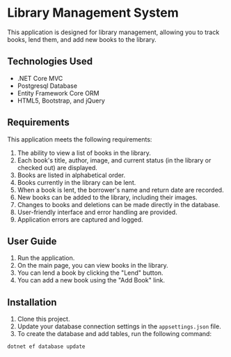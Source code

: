 ﻿# Library Management System

This application is designed for library management, allowing you to track books, lend them, and add new books to the library.

## Technologies Used

- .NET Core MVC
- Postgresql Database
- Entity Framework Core ORM
- HTML5, Bootstrap, and jQuery

## Requirements

This application meets the following requirements:

1. The ability to view a list of books in the library.
2. Each book's title, author, image, and current status (in the library or checked out) are displayed.
3. Books are listed in alphabetical order.
4. Books currently in the library can be lent.
5. When a book is lent, the borrower's name and return date are recorded.
6. New books can be added to the library, including their images.
7. Changes to books and deletions can be made directly in the database.
8. User-friendly interface and error handling are provided.
9. Application errors are captured and logged.

## User Guide

1. Run the application.
2. On the main page, you can view books in the library.
3. You can lend a book by clicking the "Lend" button.
4. You can add a new book using the "Add Book" link.

## Installation

1. Clone this project.
2. Update your database connection settings in the `appsettings.json` file.
3. To create the database and add tables, run the following command:

```bash
dotnet ef database update

